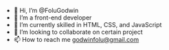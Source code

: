 - 👋 Hi, I’m @FoluGodwin
- 👀 I’m a front-end developer 
- 🌱 I’m currently skilled in HTML, CSS, and JavaScript 
- 💞️ I’m looking to collaborate on certain project
- 📫 How to reach me godwinfolu@gmail.com

<!---
FoluGodwin/FoluGodwin is a ✨ special ✨ repository because its `README.md` (this file) appears on your GitHub profile.
You can click the Preview link to take a look at your changes.
--->
